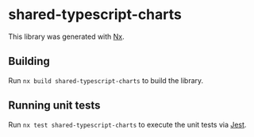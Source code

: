 # shared-typescript-charts

This library was generated with [Nx](https://nx.dev).

## Building

Run `nx build shared-typescript-charts` to build the library.

## Running unit tests

Run `nx test shared-typescript-charts` to execute the unit tests via [Jest](https://jestjs.io).
